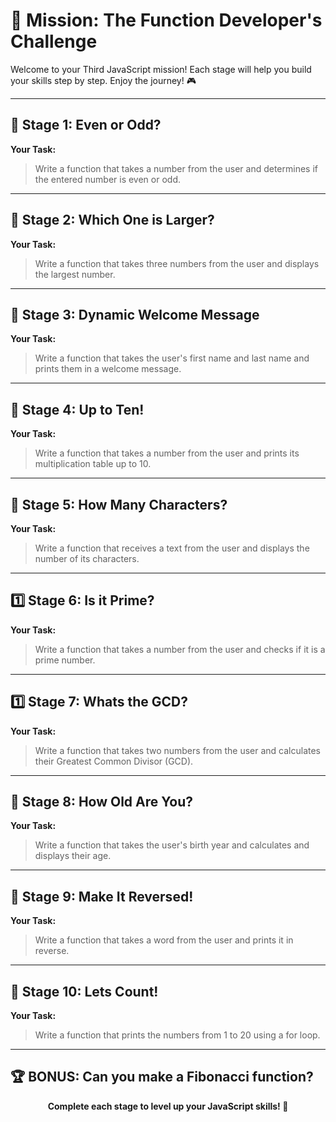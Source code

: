 # 🌟 Mission: The Function Developer's Challenge

Welcome to your Third JavaScript mission! Each stage will help you build your skills step by step. Enjoy the journey! 🎮

---

## 🔢 Stage 1: Even or Odd?

**Your Task:**

> Write a function that takes a number from the user and determines if the entered number is even or odd.

---

## 🔷 Stage 2: Which One is Larger?

**Your Task:**

> Write a function that takes three numbers from the user and displays the largest number.

---

## 👋 Stage 3: Dynamic Welcome Message

**Your Task:**

> Write a function that takes the user's first name and last name and prints them in a welcome message.

---

## 🏫 Stage 4: Up to Ten!

**Your Task:**

> Write a function that takes a number from the user and prints its multiplication table up to 10.

---

## 💬 Stage 5: How Many Characters?

**Your Task:**

> Write a function that receives a text from the user and displays the number of its characters.

---

## 1️⃣ Stage 6: Is it Prime?

**Your Task:**

> Write a function that takes a number from the user and checks if it is a prime number.

---

## 1️⃣ Stage 7: Whats the GCD?

**Your Task:**

> Write a function that takes two numbers from the user and calculates their Greatest Common Divisor (GCD).

---

## 🎂 Stage 8: How Old Are You?

**Your Task:**

> Write a function that takes the user's birth year and calculates and displays their age.

---

## 🔀 Stage 9: Make It Reversed!

**Your Task:**

> Write a function that takes a word from the user and prints it in reverse.

---

## 🔄️ Stage 10: Lets Count!

**Your Task:**

> Write a function that prints the numbers from 1 to 20 using a for loop.

---

## 🏆 BONUS: Can you make a Fibonacci function?

<div align="center">
  <b>Complete each stage to level up your JavaScript skills! 🚀</b>
</div>
